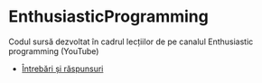 # EnthusiasticProgramming
Codul sursă dezvoltat în cadrul lecțiilor de pe canalul Enthusiastic programming (YouTube)

* [Întrebări și răspunsuri](https://github.com/SDolha/EnthusiasticProgramming/wiki/%C3%8Entreb%C4%83ri-%C8%99i-r%C4%83spunsuri)
